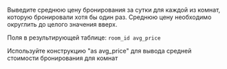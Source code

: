 Выведите среднюю цену бронирования за сутки для каждой из комнат, которую бронировали хотя бы один раз. Среднюю цену необходимо округлить до целого значения вверх.

Поля в результирующей таблице:
`room_id
avg_price`

Используйте конструкцию "as avg_price" для вывода средней стоимости бронирования для комнат